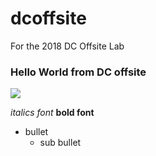 # dcoffsite
For the 2018 DC Offsite Lab

### Hello World from DC offsite

![](https://raw.githubusercontent.com/hearsttv/dcoffsite/master/unicorn.gif)

*italics font*
**bold font**
- bullet
  - sub bullet
  
